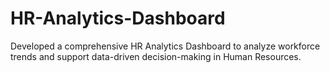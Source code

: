 # HR-Analytics-Dashboard
Developed a comprehensive HR Analytics Dashboard to analyze workforce trends and support data-driven decision-making in Human Resources.
